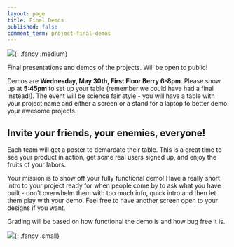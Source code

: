 ```yaml
---
layout: page
title: Final Demos
published: false
comment_term: project-final-demos
---
```




![](img/technigala18S.jpg){: .fancy .medium}

Final presentations and demos of the projects. Will be open to public!

Demos are **Wednesday, May 30th, First Floor Berry 6-8pm**. Please show up at **5:45pm** to set up your table (remember we could have had a final instead!).  The event will be science fair style - you will have a table with your project name and either a screen or a stand for a laptop to better demo your awesome projects.

## Invite your friends, your enemies, everyone!

Each team will get a poster to demarcate their table. This is a great time to see your product in action, get some real users signed up, and enjoy the fruits of your labors.

Your mission is to show off your fully functional demo!  Have a really short intro to your project ready for when people come by to ask what you have built - don't overwhelm them with too much info, quick intro and then let them play with your demo.  Feel free to have another screen open to your designs if you want.

Grading will be based on how functional the demo is and how bug free it is.

![](http://i.giphy.com/p9O75RBS946He.gif){: .fancy .small}
